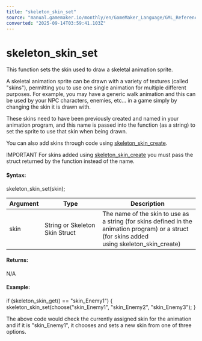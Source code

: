 ```yaml
---
title: "skeleton_skin_set"
source: "manual.gamemaker.io/monthly/en/GameMaker_Language/GML_Reference/Asset_Management/Sprites/Skeletal_Animation/Skins/skeleton_skin_set.htm"
converted: "2025-09-14T03:59:41.103Z"
---
```


# skeleton\_skin\_set

This function sets the skin used to draw a skeletal animation sprite.

A skeletal animation sprite can be drawn with a variety of textures (called "skins"), permitting you to use one single animation for multiple different purposes. For example, you may have a generic walk animation and this can be used by your NPC characters, enemies, etc... in a game simply by changing the skin it is drawn with.

These skins need to have been previously created and named in your animation program, and this name is passed into the function (as a string) to set the sprite to use that skin when being drawn.

You can also add skins through code using [skeleton\_skin\_create](skeleton_skin_create.md).

IMPORTANT For skins added using [skeleton\_skin\_create](skeleton_skin_create.md) you must pass the struct returned by the function instead of the name.

#### Syntax:

skeleton\_skin\_set(skin);

| Argument | Type | Description |
| --- | --- | --- |
| skin | String or Skeleton Skin Struct | The name of the skin to use as a string (for skins defined in the animation program) or a struct (for skins added using skeleton_skin_create) |

#### Returns:

N/A

#### Example:

if (skeleton\_skin\_get() == "skin\_Enemy1")
{
    skeleton\_skin\_set(choose("skin\_Enemy1", "skin\_Enemy2", "skin\_Enemy3");
}

The above code would check the currently assigned skin for the animation and if it is "skin\_Enemy1", it chooses and sets a new skin from one of three options.